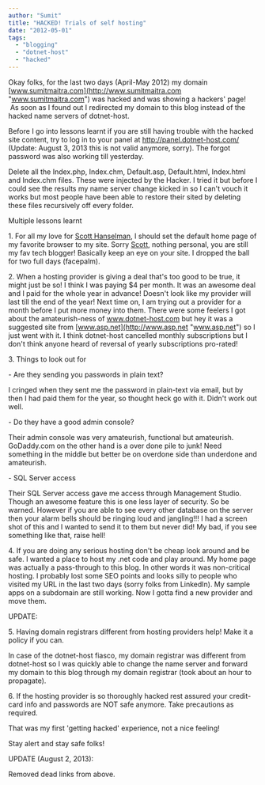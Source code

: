 ```yaml
---
author: "Sumit"
title: "HACKED! Trials of self hosting"
date: "2012-05-01"
tags: 
  - "blogging"
  - "dotnet-host"
  - "hacked"
---
```


Okay folks, for the last two days (April-May 2012) my domain [www.sumitmaitra.com](http://www.sumitmaitra.com "www.sumitmaitra.com") was hacked and was showing a hackers' page!  As soon as I found out I redirected my domain to this blog instead of the hacked name servers of dotnet-host.

Before I go into lessons learnt if you are still having trouble with the hacked site content, try to log in to your panel at http://panel.dotnet-host.com/ (Update: August 3, 2013 this is not valid anymore, sorry). The forgot password was also working till yesterday.

Delete all the Index.php, Index.chm, Default.asp, Default.html, Index.html and Index.chm files. These were injected by the Hacker. I tried it but before I could see the results my name server change kicked in so I can't vouch it works but most people have been able to restore their sited by deleting these files recursively off every folder.

Multiple lessons learnt

1\. For all my love for [Scott Hanselman](http://www.hanselman.com "Scott Hanselman's Computer Zen"), I should set the default home page of my favorite browser to my site. Sorry [Scott](http://twitter.com/#!/shanselman "Scott's twitter profile"), nothing personal, you are still my fav tech blogger! Basically keep an eye on your site. I dropped the ball for two full days (facepalm).

2\. When a hosting provider is giving a deal that's too good to be true, it might just be so! I think I was paying $4 per month. It was an awesome deal and I paid for the whole year in advance! Doesn't look like my provider will last till the end of the year! Next time on, I am trying out a provider for a month before I put more money into them. There were some feelers I got about the amateurish-ness of www.dotnet-host.com but hey it was a suggested site from [www.asp.net](http://www.asp.net "www.asp.net") so I just went with it. I think dotnet-host cancelled monthly subscriptions but I don't think anyone heard of reversal of yearly subscriptions pro-rated!

3\. Things to look out for

\- Are they sending you passwords in plain text?

I cringed when they sent me the password in plain-text via email, but by then I had paid them for the year, so thought heck go with it. Didn't work out well.

\- Do they have a good admin console?

Their admin console was very amateurish, functional but amateurish. GoDaddy.com on the other hand is a over done pile to junk! Need something in the middle but better be on overdone side than underdone and amateurish.

\- SQL Server access

Their SQL Server access gave me access through Management Studio. Though an awesome feature this is one less layer of security. So be warned. However if you are able to see every other database on the server then your alarm bells should be ringing loud and jangling!!! I had a screen shot of this and I wanted to send it to them but never did! My bad, if you see something like that, raise hell!

4\. If you are doing any serious hosting don't be cheap look around and be safe. I wanted a place to host my .net code and play around. My home page was actually a pass-through to this blog. In other words it was non-critical hosting. I probably lost some SEO points and looks silly to people who visited my URL in the last two days (sorry folks from LinkedIn). My sample apps on a subdomain are still working. Now I gotta find a new provider and move them.

UPDATE:

5\. Having domain registrars different from hosting providers help! Make it a policy if you can.

In case of the dotnet-host fiasco, my domain registrar was different from dotnet-host so I was quickly able to change the name server and forward my domain to this blog through my domain registrar (took about an hour to propagate).

6\. If the hosting provider is so thoroughly hacked rest assured your credit-card info and passwords are NOT safe anymore. Take precautions as required.

That was my first 'getting hacked' experience, not a nice feeling!

Stay alert and stay safe folks!

UPDATE (August 2, 2013):

Removed dead links from above.
